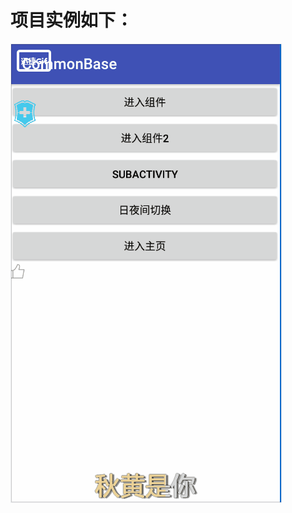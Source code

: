 # 项目实例如下：

![image](https://github.com/1136346879/picture_dx/blob/master/image_flod/mvpFramework.gif)

